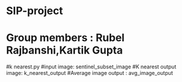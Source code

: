 # SIP-project
# Group members : Rubel Rajbanshi,Kartik Gupta
#k nearest.py
#input image: sentinel_subset_image
#K nearest output image: k_nearest_output
#Average image output : avg_image_output


